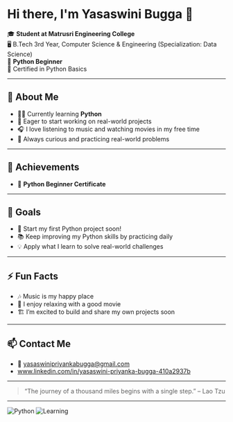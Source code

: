 # Hi there, I'm Yasaswini Bugga 👋

🎓 **Student at Matrusri Engineering College**  
🖥️ B.Tech 3rd Year, Computer Science & Engineering (Specialization: Data Science)  
🐍 **Python Beginner**  
🏅 Certified in Python Basics

---

## 🌱 About Me

- 🧑‍💻 Currently learning **Python**
- 🚀 Eager to start working on real-world projects
- 🎧 I love listening to music and watching movies in my free time
- 🧩 Always curious and practicing real-world problems

---

## 📜 Achievements

- 📄 **Python Beginner Certificate**

---

## 🎯 Goals

- 🌟 Start my first Python project soon!
- 📚 Keep improving my Python skills by practicing daily
- 💡 Apply what I learn to solve real-world challenges

---

## ⚡ Fun Facts

- 🎶 Music is my happy place
- 🍿 I enjoy relaxing with a good movie
- 🏗️ I’m excited to build and share my own projects soon

---

## 📫 Contact Me

- 📧 yasaswinipriyankabugga@gmail.com
- www.linkedin.com/in/yasaswini-priyanka-bugga-410a2937b

---

> “The journey of a thousand miles begins with a single step.” – Lao Tzu

---

![Python](https://img.shields.io/badge/Python-Beginner-blue?logo=python)
![Learning](https://img.shields.io/badge/learning-in%20progress-yellow)
